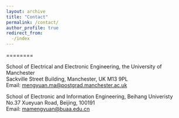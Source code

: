 ```yaml
---
layout: archive
title: "Contact"
permalink: /contact/
author_profile: true
redirect_from:
  -/index 
---
```


========

School of Electrical and Electronic Engineering, the University of Manchester<br>
Sackville Street Building, Manchester, UK M13 9PL<br>
Email: mengyuan.ma@postgrad.manchester.ac.uk

School of Electronic and Information Engineering, Beihang Univeristy<br>
No.37 Xueyuan Road, Beijing, 100191<br>
Email: mamengyuan@buaa.edu.cn
